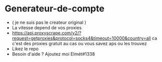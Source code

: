 # Generateur-de-compte
+ ( je ne suis pas le createur original )
+ La vitesse depend de vos proxies
+  https://api.proxyscrape.com/v2/?request=getproxies&protocol=socks4&timeout=10000&country=all ca c'est des proxies gratuit au cas ou vous savez aps ou les trouvez
+ Likez le repo 
+ Besoin d'aide ? Ajoutez moi Elmét#1338
